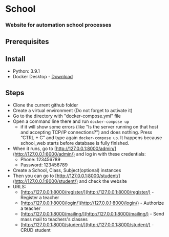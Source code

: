 # School

### Website for automation school processes

## Prerequisites

## Install
- Python: 3.9.1
- Docker Desktop - [Download](https://docs.docker.com/get-docker/)

## Steps

- Clone the current github folder
- Create a virtual environment (Do not forget to activate it)
- Go to the directory with "docker-compose.yml" file
- Open a command line there and run `docker-compose up`
	* if it will show some errors (like "Is the server running on that host and accepting TCP/IP connections?") and does nothing. Press “CTRL + C” and type again `docker-compose up`. It happens because school_web starts before database is fully finished.
- When it runs, go to [http://127.0.0.1:8000/admin/](http://127.0.0.1:8000/admin/) and log in with these credentials:
	* Phone: 123456789
	* Password: 123456789
- Create a School, Class, Subject(optional) instances
- Then you can go to [http://127.0.0.1:8000/student/](http://127.0.0.1:8000/student/) and check the website
- URLS:
	* [http://127.0.0.1:8000/register/](http://127.0.0.1:8000/register/) - Register a teacher
	* [http://127.0.0.1:8000/login/](http://127.0.0.1:8000/login/) - Authorize a teacher
	* [http://127.0.0.1:8000/mailing/](http://127.0.0.1:8000/mailing/) - Send mass mail to teachers's classes
	* [http://127.0.0.1:8000/student/](http://127.0.0.1:8000/student/) - CRUD student
